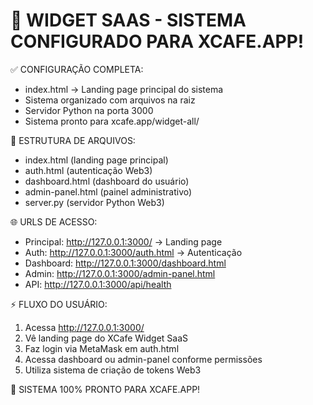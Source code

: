 🎉 WIDGET SAAS - SISTEMA CONFIGURADO PARA XCAFE.APP!
=====================================================

✅ CONFIGURAÇÃO COMPLETA:
- index.html → Landing page principal do sistema
- Sistema organizado com arquivos na raiz
- Servidor Python na porta 3000
- Sistema pronto para xcafe.app/widget-all/

📁 ESTRUTURA DE ARQUIVOS:
- index.html (landing page principal)
- auth.html (autenticação Web3)
- dashboard.html (dashboard do usuário)
- admin-panel.html (painel administrativo)
- server.py (servidor Python Web3)

🌐 URLS DE ACESSO:
- Principal: http://127.0.0.1:3000/ → Landing page
- Auth: http://127.0.0.1:3000/auth.html → Autenticação
- Dashboard: http://127.0.0.1:3000/dashboard.html
- Admin: http://127.0.0.1:3000/admin-panel.html
- API: http://127.0.0.1:3000/api/health

⚡ FLUXO DO USUÁRIO:
1. Acessa http://127.0.0.1:3000/
2. Vê landing page do XCafe Widget SaaS
3. Faz login via MetaMask em auth.html
4. Acessa dashboard ou admin-panel conforme permissões
5. Utiliza sistema de criação de tokens Web3

🎯 SISTEMA 100% PRONTO PARA XCAFE.APP!
